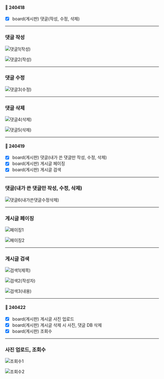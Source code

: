 #### 📅 240418
* [x] board(게시판) 댓글(작성, 수정, 삭제)

---

### 댓글 작성

![댓글1(작성)](https://github.com/havanara/240411_JSP_Project/assets/166004719/99e0dd94-27e5-4043-9235-3ead347acb88)

![댓글2(작성)](https://github.com/havanara/240411_JSP_Project/assets/166004719/baaf057b-7c3e-461b-ac20-acfbc2a5fd7f)

---

### 댓글 수정

![댓글3(수정)](https://github.com/havanara/240411_JSP_Project/assets/166004719/9489dd6e-10d2-48ee-9ab1-049453f29bb6)

---

### 댓글 삭제

![댓글4(삭제)](https://github.com/havanara/240411_JSP_Project/assets/166004719/9ec68b93-6b8d-479f-b441-0fe829bd1dc0)

![댓글5(삭제)](https://github.com/havanara/240411_JSP_Project/assets/166004719/1f1bb0e5-b502-4b88-95d5-67f198642000)

---

#### 📅 240419
* [x] board(게시판) 댓글(내가 쓴 댓글만 작성, 수정, 삭제)
* [x] board(게시판) 게시글 페이징
* [x] board(게시판) 게시글 검색

---

### 댓글(내가 쓴 댓글만 작성, 수정, 삭제)

![댓글6(내가쓴댓글수정삭제)](https://github.com/havanara/240411_JSP_Project/assets/166004719/32df4793-04d4-447e-ad5f-9f1598d689c8)

---

### 게시글 페이징

![페이징1](https://github.com/havanara/240411_JSP_Project/assets/166004719/f5aff1c2-1380-4680-a320-e0be0c0653db)

![페이징2](https://github.com/havanara/240411_JSP_Project/assets/166004719/f7bec66b-503d-497f-baeb-e51219994d32)

---

### 게시글 검색

![검색1(제목)](https://github.com/havanara/240411_JSP_Project/assets/166004719/dcd90fd6-b7bb-4196-8c99-601be06ce3df)

![검색2(작성자)](https://github.com/havanara/240411_JSP_Project/assets/166004719/094b6970-49ed-4873-b6f4-1c44bc05d4d6)

![검색3(내용)](https://github.com/havanara/240411_JSP_Project/assets/166004719/34e02648-1ad6-4661-91db-8e748acfd64c)

---

#### 📅 240422
* [x] board(게시판) 게시글 사진 업로드
* [x] board(게시판) 게시글 삭제 시 사진, 댓글 DB 삭제
* [x] board(게시판) 조회수

---

### 사진 업로드, 조회수

![조회수1](https://github.com/havanara/240411_JSP_Project/assets/166004719/61c35aa6-0e78-45f1-879e-5eba42f9af2f)

![조회수2](https://github.com/havanara/240411_JSP_Project/assets/166004719/894c24bc-9b18-4c47-a68d-7db99cac62d5)
